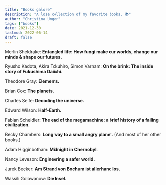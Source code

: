 ```yaml
---
title: "Books galore"
description: "A lose collection of my favorite books. 📚"
author: "Christina Unger"
tags: ["books"]
date: 2021-12-30
lastmod: 2022-06-14
draft: false
---
```


Merlin Sheldrake: **Entangled life: How fungi make our worlds, change our minds & shape our futures.**

Ryusho Kadota, Akira Tokuhiro, Simon Varnam: **On the brink: The inside story of Fukushima Daiichi.**

Theodore Gray: **Elements.**

Brian Cox: **The planets.**

Charles Seife: **Decoding the universe.**

Edward Wilson: **Half-Earth.**

Fabian Scheidler: **The end of the megamachine: a brief history of a failing civilization.**

Becky Chambers: **Long way to a small angry planet.** (And most of her other books.)

Adam Higginbotham: **Midnight in Chernobyl**.

Nancy Leveson: **Engineering a safer world.**

Jurek Becker: **Am Strand von Bochum ist allerhand los.**

Wassili Golowanow: **Die Insel.**
